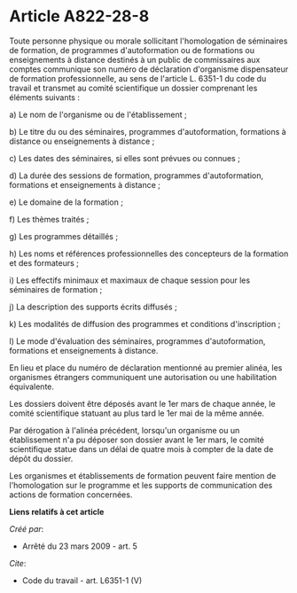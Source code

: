 # Article A822-28-8

Toute personne physique ou morale sollicitant l'homologation de séminaires de formation, de programmes d'autoformation ou de
formations ou enseignements à distance destinés à un public de commissaires aux comptes communique son numéro de déclaration
d'organisme dispensateur de formation professionnelle, au sens de l'article L. 6351-1 du code du travail et transmet au
comité scientifique un dossier comprenant les éléments suivants : 

a) Le nom de l'organisme ou de l'établissement ; 

b) Le titre du ou des séminaires, programmes d'autoformation, formations à distance ou enseignements à distance ; 

c) Les dates des séminaires, si elles sont prévues ou connues ; 

d) La durée des sessions de formation, programmes d'autoformation, formations et enseignements à distance ; 

e) Le domaine de la formation ; 

f) Les thèmes traités ; 

g) Les programmes détaillés ; 

h) Les noms et références professionnelles des concepteurs de la formation et des formateurs ; 

i) Les effectifs minimaux et maximaux de chaque session pour les séminaires de formation ; 

j) La description des supports écrits diffusés ; 

k) Les modalités de diffusion des programmes et conditions d'inscription ; 

l) Le mode d'évaluation des séminaires, programmes d'autoformation, formations et enseignements à distance. 

En lieu et place du numéro de déclaration mentionné au premier alinéa, les organismes étrangers communiquent une autorisation
ou une habilitation équivalente. 

Les dossiers doivent être déposés avant le 1er mars de chaque année, le comité scientifique statuant au plus tard le 1er mai
de la même année. 

Par dérogation à l'alinéa précédent, lorsqu'un organisme ou un établissement n'a pu déposer son dossier avant le 1er mars, le
comité scientifique statue dans un délai de quatre mois à compter de la date de dépôt du dossier. 

Les organismes et établissements de formation peuvent faire mention de l'homologation sur le programme et les supports de
communication des actions de formation concernées.

**Liens relatifs à cet article**

_Créé par_:

  - Arrêté du 23 mars 2009 - art. 5

_Cite_:

  - Code du travail - art. L6351-1 (V)
